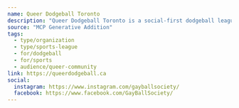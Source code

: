 ```yaml
---
name: Queer Dodgeball Toronto
description: "Queer Dodgeball Toronto is a social-first dodgeball league that welcomes 2SLGBTQIA+ folks and allies into the fun, fast, and delightfully chaotic world of dodgeball."
source: "MCP Generative Addition"
tags:
  - type/organization
  - type/sports-league
  - for/dodgeball
  - for/sports
  - audience/queer-community
link: https://queerdodgeball.ca
social:
  instagram: https://www.instagram.com/gayballsociety/
  facebook: https://www.facebook.com/GayBallSociety/
---
```

